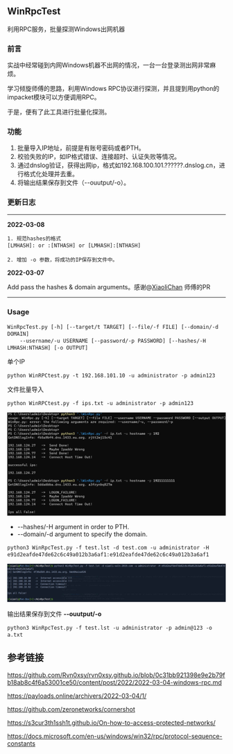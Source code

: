 ## WinRpcTest

利用RPC服务，批量探测Windows出网机器

### 前言

实战中经常碰到内网Windows机器不出网的情况，一台一台登录测出网非常麻烦。

学习倾旋师傅的思路，利用Windows RPC协议进行探测，并且提到用python的impacket模块可以方便调用RPC。

于是，便有了此工具进行批量化探测。

### 功能

1.   批量导入IP地址，前提是有账号密码或者PTH。
2.   校验失败的IP，如IP格式错误、连接超时、认证失败等情况。
3.   通过dnslog验证，获得出网ip，格式如192.168.100.101.??????.dnslog.cn，进行格式化处理并去重。
4.   将输出结果保存到文件（--ouutput/-o）。

### 更新日志

---

**2022-03-08**

```
1. 规范hashes的格式
[LMHASH]: or :[NTHASH] or [LMHASH]:[NTHASH]

2. 增加 -o 参数，将成功的IP保存到文件中。
```

**2022-03-07**

Add pass the hashes & domain arguments。感谢@[XiaoliChan](https://github.com/XiaoliChan) 师傅的PR

   

---

### Usage

```
WinRpcTest.py [-h] [--target/t TARGET] [--file/-f FILE] [--domain/-d DOMAIN] 
	--username/-u USERNAME [--password/-p PASSWORD] [--hashes/-H LMHASH:NTHASH] [-o OUTPUT]
```

单个IP

```
python WinRPCtest.py -t 192.168.101.10 -u administrator -p admin123
```

文件批量导入

```
python WinRPCtest.py -f ips.txt -u administrator -p admin123
```

![image-20220306152611422](media/README/image-20220306152611422.png)

-    --hashes/-H argument in order to PTH.
-    --domain/-d argument to specify the domain.

```
python3 WinRpcTest.py -f test.lst -d test.com -u administrator -H e91d2eafde47de62c6c49a012b3a6af1:e91d2eafde47de62c6c49a012b3a6af1
```

![image](media/README/156996536-8d1764a3-d63d-4980-916b-bdb8c7a2bb0f.png)

输出结果保存到文件   **--ouutput/-o**  

```
python3 WinRpcTest.py -f test.lst -u administrator -p admin@123 -o a.txt
```



## 参考链接

https://github.com/Rvn0xsy/rvn0xsy.github.io/blob/0c31bb921398e9e2b79fb18ab8c4f6a53001ce50/content/post/2022/2022-03-04-windows-rpc.md

https://payloads.online/archivers/2022-03-04/1/

https://github.com/zeronetworks/cornershot

https://s3cur3th1ssh1t.github.io/On-how-to-access-protected-networks/

https://docs.microsoft.com/en-us/windows/win32/rpc/protocol-sequence-constants

